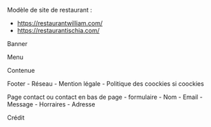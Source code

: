 Modèle de site de restaurant :

- https://restaurantwilliam.com/
- https://restaurantischia.com/


Banner

Menu

Contenue

Footer
	- Réseau
	- Mention légale
	- Politique des coockies si coockies

Page contact ou contact en bas de page
	- formulaire
		- Nom 
		- Email
		- Message
	- Horraires
	- Adresse

Crédit

